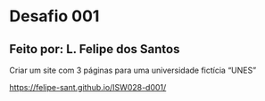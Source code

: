 # Desafio 001

## Feito por: L. Felipe dos Santos

Criar um site com 3 páginas para uma universidade fictícia “UNES”

https://felipe-sant.github.io/ISW028-d001/
